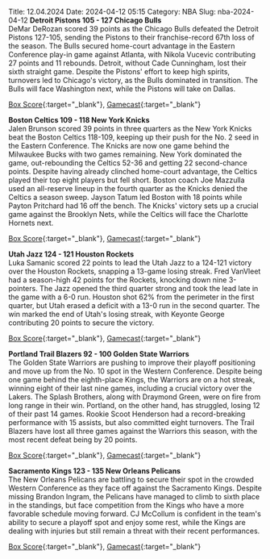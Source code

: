 Title: 12.04.2024
Date: 2024-04-12 05:15
Category: NBA 
Slug: nba-2024-04-12 
**Detroit Pistons 105 - 127 Chicago Bulls**  
DeMar DeRozan scored 39 points as the Chicago Bulls defeated the Detroit Pistons 127-105, sending the Pistons to their franchise-record 67th loss of the season. The Bulls secured home-court advantage in the Eastern Conference play-in game against Atlanta, with Nikola Vucevic contributing 27 points and 11 rebounds. Detroit, without Cade Cunningham, lost their sixth straight game. Despite the Pistons' effort to keep high spirits, turnovers led to Chicago's victory, as the Bulls dominated in transition. The Bulls will face Washington next, while the Pistons will take on Dallas. 

[Box Score](https://www.nba.com/game/chi-vs-det-0022301166/box-score){:target="_blank"}, [Gamecast](https://www.nba.com/game/chi-vs-det-0022301166){:target="_blank"}<br>

**Boston Celtics 109 - 118 New York Knicks**  
Jalen Brunson scored 39 points in three quarters as the New York Knicks beat the Boston Celtics 118-109, keeping up their push for the No. 2 seed in the Eastern Conference. The Knicks are now one game behind the Milwaukee Bucks with two games remaining. New York dominated the game, out-rebounding the Celtics 52-36 and getting 22 second-chance points. Despite having already clinched home-court advantage, the Celtics played their top eight players but fell short. Boston coach Joe Mazzulla used an all-reserve lineup in the fourth quarter as the Knicks denied the Celtics a season sweep. Jayson Tatum led Boston with 18 points while Payton Pritchard had 16 off the bench. The Knicks' victory sets up a crucial game against the Brooklyn Nets, while the Celtics will face the Charlotte Hornets next. 

[Box Score](https://www.nba.com/game/nyk-vs-bos-0022301167/box-score){:target="_blank"}, [Gamecast](https://www.nba.com/game/nyk-vs-bos-0022301167){:target="_blank"}<br>

**Utah Jazz 124 - 121 Houston Rockets**  
Luka Samanic scored 22 points to lead the Utah Jazz to a 124-121 victory over the Houston Rockets, snapping a 13-game losing streak. Fred VanVleet had a season-high 42 points for the Rockets, knocking down nine 3-pointers. The Jazz opened the third quarter strong and took the lead late in the game with a 6-0 run. Houston shot 62% from the perimeter in the first quarter, but Utah erased a deficit with a 13-0 run in the second quarter. The win marked the end of Utah's losing streak, with Keyonte George contributing 20 points to secure the victory. 

[Box Score](https://www.nba.com/game/hou-vs-uta-0022301168/box-score){:target="_blank"}, [Gamecast](https://www.nba.com/game/hou-vs-uta-0022301168){:target="_blank"}<br>

**Portland Trail Blazers 92 - 100 Golden State Warriors**  
The Golden State Warriors are pushing to improve their playoff positioning and move up from the No. 10 spot in the Western Conference. Despite being one game behind the eighth-place Kings, the Warriors are on a hot streak, winning eight of their last nine games, including a crucial victory over the Lakers. The Splash Brothers, along with Draymond Green, were on fire from long range in their win. Portland, on the other hand, has struggled, losing 12 of their past 14 games. Rookie Scoot Henderson had a record-breaking performance with 15 assists, but also committed eight turnovers. The Trail Blazers have lost all three games against the Warriors this season, with the most recent defeat being by 20 points. 

[Box Score](https://www.nba.com/game/gsw-vs-por-0022301169/box-score){:target="_blank"}, [Gamecast](https://www.nba.com/game/gsw-vs-por-0022301169){:target="_blank"}<br>

**Sacramento Kings 123 - 135 New Orleans Pelicans**  
The New Orleans Pelicans are battling to secure their spot in the crowded Western Conference as they face off against the Sacramento Kings. Despite missing Brandon Ingram, the Pelicans have managed to climb to sixth place in the standings, but face competition from the Kings who have a more favorable schedule moving forward. CJ McCollum is confident in the team's ability to secure a playoff spot and enjoy some rest, while the Kings are dealing with injuries but still remain a threat with their recent performances. 

[Box Score](https://www.nba.com/game/nop-vs-sac-0022301170/box-score){:target="_blank"}, [Gamecast](https://www.nba.com/game/nop-vs-sac-0022301170){:target="_blank"}<br>

